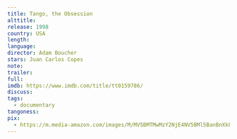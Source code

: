 ```yaml
---
title: Tango, the Obsession
alttitle:
release: 1998
country: USA
length:
language:
director: Adam Boucher
stars: Juan Carlos Copes
note:
trailer:
full:
imdb: https://www.imdb.com/title/tt0159786/
discuss:
tags:
  - documentary
tangoness:
pix:
  - https://m.media-amazon.com/images/M/MV5BMTMwMzY2NjE4NV5BMl5BanBnXkFtZTcwNjM2NTAzMQ@@._V1_.jpg
---
```


